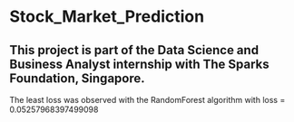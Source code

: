 # Stock_Market_Prediction

## This project is part of the Data Science and Business Analyst internship with The Sparks Foundation, Singapore.
The least loss was observed with the RandomForest algorithm with loss = 0.05257968397499098
